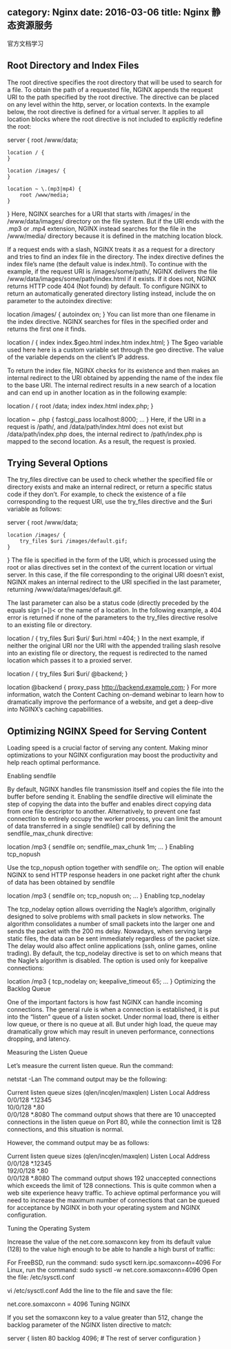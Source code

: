 category: Nginx
date: 2016-03-06
title: Nginx 静态资源服务
---
官方文档[](https://www.nginx.com/resources/admin-guide/serving-static-content/)学习
## Root Directory and Index Files

The root directive specifies the root directory that will be used to search for a file. To obtain the path of a requested file, NGINX appends the request URI to the path specified by the root directive. The directive can be placed on any level within the http, server, or location contexts. In the example below, the root directive is defined for a virtual server. It applies to all location blocks where the root directive is not included to explicitly redefine the root:

server {
    root /www/data;

    location / {
    }

    location /images/ {
    }

    location ~ \.(mp3|mp4) {
        root /www/media;
    }
}
Here, NGINX searches for a URI that starts with /images/ in the /www/data/images/ directory on the file system. But if the URI ends with the .mp3 or .mp4 extension, NGINX instead searches for the file in the /www/media/ directory because it is defined in the matching location block.

If a request ends with a slash, NGINX treats it as a request for a directory and tries to find an index file in the directory. The index directive defines the index file’s name (the default value is index.html). To continue with the example, if the request URI is /images/some/path/, NGINX delivers the file /www/data/images/some/path/index.html if it exists. If it does not, NGINX returns HTTP code 404 (Not found) by default. To configure NGINX to return an automatically generated directory listing instead, include the on parameter to the autoindex directive:

location /images/ {
    autoindex on;
}
You can list more than one filename in the index directive. NGINX searches for files in the specified order and returns the first one it finds.

location / {
    index index.$geo.html index.htm index.html;
}
The $geo variable used here here is a custom variable set through the geo directive. The value of the variable depends on the client’s IP address.

To return the index file, NGINX checks for its existence and then makes an internal redirect to the URI obtained by appending the name of the index file to the base URI. The internal redirect results in a new search of a location and can end up in another location as in the following example:

location / {
    root /data;
    index index.html index.php;
}

location ~ \.php {
    fastcgi_pass localhost:8000;
    ...
}
Here, if the URI in a request is /path/, and /data/path/index.html does not exist but /data/path/index.php does, the internal redirect to /path/index.php is mapped to the second location. As a result, the request is proxied.

## Trying Several Options

The try_files directive can be used to check whether the specified file or directory exists and make an internal redirect, or return a specific status code if they don’t. For example, to check the existence of a file corresponding to the request URI, use the try_files directive and the $uri variable as follows:

server {
    root /www/data;

    location /images/ {
        try_files $uri /images/default.gif;
    }
}
The file is specified in the form of the URI, which is processed using the root or alias directives set in the context of the current location or virtual server. In this case, if the file corresponding to the original URI doesn’t exist, NGINX makes an internal redirect to the URI specified in the last parameter, returning /www/data/images/default.gif.

The last parameter can also be a status code (directly preceded by the equals sign [=])< or the name of a location. In the following example, a 404 error is returned if none of the parameters to the try_files directive resolve to an existing file or directory.

location / {
    try_files $uri $uri/ $uri.html =404;
}
In the next example, if neither the original URI nor the URI with the appended trailing slash resolve into an existing file or directory, the request is redirected to the named location which passes it to a proxied server.

location / {
    try_files $uri $uri/ @backend;
}

location @backend {
    proxy_pass http://backend.example.com;
}
For more information, watch the Content Caching on-demand webinar to learn how to dramatically improve the performance of a website, and get a deep-dive into NGINX’s caching capabilities.

## Optimizing NGINX Speed for Serving Content

Loading speed is a crucial factor of serving any content. Making minor optimizations to your NGINX configuration may boost the productivity and help reach optimal performance.

Enabling sendfile

By default, NGINX handles file transmission itself and copies the file into the buffer before sending it. Enabling the sendfile directive will eliminate the step of copying the data into the buffer and enables direct copying data from one file descriptor to another. Alternatively, to prevent one fast connection to entirely occupy the worker process, you can limit the amount of data transferred in a single sendfile() call by defining the sendfile_max_chunk directive:

location /mp3 {
    sendfile           on;
    sendfile_max_chunk 1m;
    ...
}
Enabling tcp_nopush

Use the tcp_nopush option together with sendfile on;. The option will enable NGINX to send HTTP response headers in one packet right after the chunk of data has been obtained by sendfile

location /mp3 {
    sendfile   on;
    tcp_nopush on;
    ...
}
Enabling tcp_nodelay

The tcp_nodelay option allows overriding the Nagle’s algorithm, originally designed to solve problems with small packets in slow networks. The algorithm consolidates a number of small packets into the larger one and sends the packet with the 200 ms delay. Nowadays, when serving large static files, the data can be sent immediately regardless of the packet size. The delay would also affect online applications (ssh, online games, online trading). By default, the tcp_nodelay directive is set to on which means that the Nagle’s algorithm is disabled. The option is used only for keepalive connections:

location /mp3  {
    tcp_nodelay       on;
    keepalive_timeout 65;
    ...
}
Optimizing the Backlog Queue

One of the important factors is how fast NGINX can handle incoming connections. The general rule is when a connection is established, it is put into the “listen” queue of a listen socket. Under normal load, there is either low queue, or there is no queue at all. But under high load, the queue may dramatically grow which may result in uneven performance, connections dropping, and latency.

Measuring the Listen Queue

Let’s measure the current listen queue. Run the command:

netstat -Lan
The command output may be the following:

Current listen queue sizes (qlen/incqlen/maxqlen)
Listen         Local Address         
0/0/128        *.12345            
10/0/128        *.80       
0/0/128        *.8080
The command output shows that there are 10 unaccepted connections in the listen queue on Port 80, while the connection limit is 128 connections, and this situation is normal.

However, the command output may be as follows:

Current listen queue sizes (qlen/incqlen/maxqlen)
Listen         Local Address         
0/0/128        *.12345            
192/0/128        *.80       
0/0/128        *.8080
The command output shows 192 unaccepted connections which exceeds the limit of 128 connections. This is quite common when a web site experience heavy traffic. To achieve optimal performance you will need to increase the maximum number of connections that can be queued for acceptance by NGINX in both your operating system and NGINX configuration.

Tuning the Operating System

Increase the value of the net.core.somaxconn key from its default value (128) to the value high enough to be able to handle a high burst of traffic:

For FreeBSD, run the command:
sudo sysctl kern.ipc.somaxconn=4096
For Linux, run the command:
sudo sysctl -w net.core.somaxconn=4096
Open the file: /etc/sysctl.conf

vi   /etc/sysctl.conf
Add the line to the file and save the file:

net.core.somaxconn = 4096
Tuning NGINX

If you set the somaxconn key to a value greater than 512, change the backlog parameter of the NGINX listen directive to match:

server {
    listen 80 backlog 4096;
    # The rest of server configuration
}
